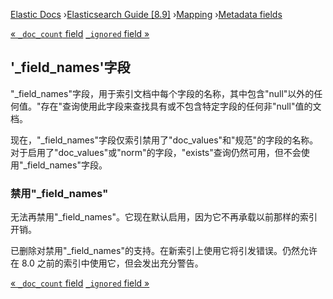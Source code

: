 

[Elastic Docs](/guide/) ›[Elasticsearch Guide [8.9]](index.md)
›[Mapping](mapping.md) ›[Metadata fields](mapping-fields.md)

[« `_doc_count` field](mapping-doc-count-field.md) [`_ignored` field
»](mapping-ignored-field.md)

## '_field_names'字段

"_field_names"字段，用于索引文档中每个字段的名称，其中包含"null"以外的任何值。"存在"查询使用此字段来查找具有或不包含特定字段的任何非"null"值的文档。

现在，"_field_names"字段仅索引禁用了"doc_values"和"规范"的字段的名称。对于启用了"doc_values"或"norm"的字段，"exists"查询仍然可用，但不会使用"_field_names"字段。

### 禁用"_field_names"

无法再禁用"_field_names"。它现在默认启用，因为它不再承载以前那样的索引开销。

已删除对禁用"_field_names"的支持。在新索引上使用它将引发错误。仍然允许在 8.0 之前的索引中使用它，但会发出充分警告。

[« `_doc_count` field](mapping-doc-count-field.md) [`_ignored` field
»](mapping-ignored-field.md)
